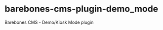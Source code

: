barebones-cms-plugin-demo_mode
==============================

Barebones CMS - Demo/Kiosk Mode plugin

